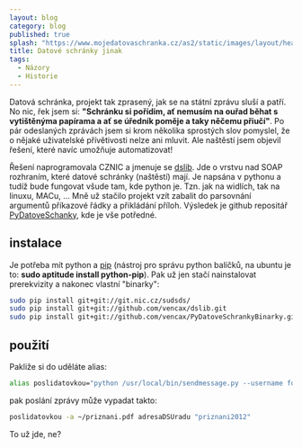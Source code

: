```yaml
---
layout: blog
category: blog
published: true
splash: "https://www.mojedatovaschranka.cz/as2/static/images/layout/header-bg.png"
title: Datové schránky jinak
tags:
  - Názory
  - Historie
---
```


Datová schránka, projekt tak zprasený, jak se na státní zprávu sluší a patří.
No nic, řek jsem si: __"Schránku si pořídim, ať nemusím na ouřad běhat s vytištěnýma papírama a ať se úředník poměje a taky něčemu přiučí"__.
Po pár odeslaných zprávách jsem si krom několika sprostých slov pomyslel, že o nějaké uživatelské přívětivosti nelze ani mluvit.
Ale naštěstí jsem objevil řešení, které navíc umožňuje automatizovat!

Řešení naprogramovala CZNIC a jmenuje se [dslib](https://redmine.labs.nic.cz/projects/dslib).
Jde o vrstvu nad SOAP rozhraním, které datové schránky (naštěstí) mají.
Je napsána v pythonu a tudíž bude fungovat všude tam, kde python je.
Tzn. jak na widlích, tak na linuxu, MACu, ...
Mně už stačilo projekt vzít zabalit do parsovnání argumentů příkazové řádky a přikládání příloh.
Výsledek je github repositář [PyDatoveSchanky](https://github.com/vencax/PyDatoveSchrankyBinarky), kde je vše potředné.

## instalace
Je potřeba mít python a [pip](https://pypi.python.org/pypi/pip) (nástroj pro správu python balíčků, na ubuntu je to: __sudo aptitude install python-pip__).
Pak už jen stačí nainstalovat prerekvizity a nakonec vlastní "binarky":

```bash
sudo pip install git+git://git.nic.cz/sudsds/
sudo pip install git+git://github.com/vencax/dslib.git
sudo pip install git+git://github.com/vencax/PyDatoveSchrankyBinarky.git
```

## použití
Pakliže si do uděláte alias:

```bash
alias poslidatovkou="python /usr/local/bin/sendmessage.py --username fdsjkfs --pwd mojetajneheslo"
```

pak poslání zprávy může vypadat takto:
```bash
poslidatovkou -a ~/priznani.pdf adresaDSUradu "priznani2012"
```
To už jde, ne?
